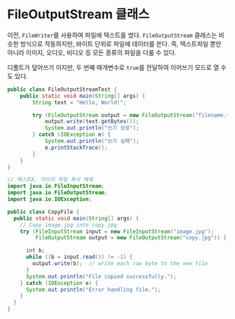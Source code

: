 # FileOutputStream 클래스

이전, `FileWriter`를 사용하여 파일에 텍스트를 썼다.
`FileOutputStream` 클래스는 비슷한 방식으로 작동하지만, 바이트 단위로 파일에 데이터를 쓴다. 즉, 텍스트파일 뿐만 아니라 이미지, 오디오, 비디오 등 모든 종류의 파일을 다룰 수 있다.

디폴트가 덮어쓰기 이지만, 두 번째 매개변수로 `true`를 전달하여 이어쓰기 모드로 열 수도 있다.

```java
public class FileOutputStreamTest {
    public static void main(String[] args) {
        String text = "Hello, World!";

        try (FileOutputStream output = new FileOutputStream("filename.txt")) {
            output.write(text.getBytes());
            System.out.println("쓰기 성공");
        } catch (IOException e) {
            System.out.println("쓰기 실패");
            e.printStackTrace();
        }
    }
}
```
```java
// 텍스트X, 이미지 파일 복사 예제
import java.io.FileInputStream;
import java.io.FileOutputStream;
import java.io.IOException;

public class CopyFile {
  public static void main(String[] args) {
    // Copy image.jpg into copy.jpg
    try (FileInputStream input = new FileInputStream("image.jpg");
         FileOutputStream output = new FileOutputStream("copy.jpg")) {

      int b;
      while ((b = input.read()) != -1) {
        output.write(b);  // write each raw byte to the new file
      }
      System.out.println("File copied successfully.");
    } catch (IOException e) {
      System.out.println("Error handling file.");
    }
  }
}
```